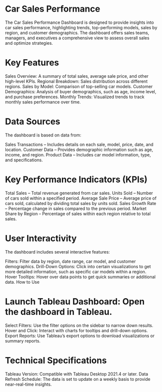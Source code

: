 # Car Sales Performance 
The Car Sales Performance Dashboard is designed to provide insights into car sales performance, highlighting trends, top-performing models, sales by region, and customer demographics. The dashboard offers sales teams, managers, and executives a comprehensive view to assess overall sales and optimize strategies.

# Key Features
Sales Overview: A summary of total sales, average sale price, and other high-level KPIs.
Regional Breakdown: Sales distribution across different regions.
Sales by Model: Comparison of top-selling car models.
Customer Demographics: Analysis of buyer demographics, such as age, income level, and purchase preferences.
Monthly Trends: Visualized trends to track monthly sales performance over time.

# Data Sources
The dashboard is based on data from:

Sales Transactions – Includes details on each sale, model, price, date, and location.
Customer Data – Provides demographic information such as age, income, and region.
Product Data – Includes car model information, type, and specifications.

# Key Performance Indicators (KPIs)

Total Sales – Total revenue generated from car sales.
Units Sold – Number of cars sold within a specified period.
Average Sale Price – Average price of cars sold, calculated by dividing total sales by units sold.
Sales Growth Rate – Percentage change in sales compared to the previous period.
Market Share by Region – Percentage of sales within each region relative to total sales.


# User Interactivity
The dashboard includes several interactive features:

Filters: Filter data by region, date range, car model, and customer demographics.
Drill-Down Options: Click into certain visualizations to get more detailed information, such as specific car models within a region.
Hover Tooltips: Hover over data points to get quick summaries or additional data.
How to Use


# Launch Tableau Dashboard: Open the dashboard in Tableau.
Select Filters: Use the filter options on the sidebar to narrow down results.
Hover and Click: Interact with charts for tooltips and drill-down options.
Export Reports: Use Tableau’s export options to download visualizations or summary reports.

# Technical Specifications
Tableau Version: Compatible with Tableau Desktop 2021.4 or later.
Data Refresh Schedule: The data is set to update on a weekly basis to provide near-real-time insights.
